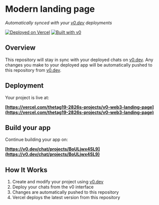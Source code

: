 # Modern landing page

*Automatically synced with your [v0.dev](https://v0.dev) deployments*

[![Deployed on Vercel](https://img.shields.io/badge/Deployed%20on-Vercel-black?style=for-the-badge&logo=vercel)](https://vercel.com/thetag19-2826s-projects/v0-web3-landing-page)
[![Built with v0](https://img.shields.io/badge/Built%20with-v0.dev-black?style=for-the-badge)](https://v0.dev/chat/projects/BoULjwx4SL9)

## Overview

This repository will stay in sync with your deployed chats on [v0.dev](https://v0.dev).
Any changes you make to your deployed app will be automatically pushed to this repository from [v0.dev](https://v0.dev).

## Deployment

Your project is live at:

**[https://vercel.com/thetag19-2826s-projects/v0-web3-landing-page](https://vercel.com/thetag19-2826s-projects/v0-web3-landing-page)**

## Build your app

Continue building your app on:

**[https://v0.dev/chat/projects/BoULjwx4SL9](https://v0.dev/chat/projects/BoULjwx4SL9)**

## How It Works

1. Create and modify your project using [v0.dev](https://v0.dev)
2. Deploy your chats from the v0 interface
3. Changes are automatically pushed to this repository
4. Vercel deploys the latest version from this repository
